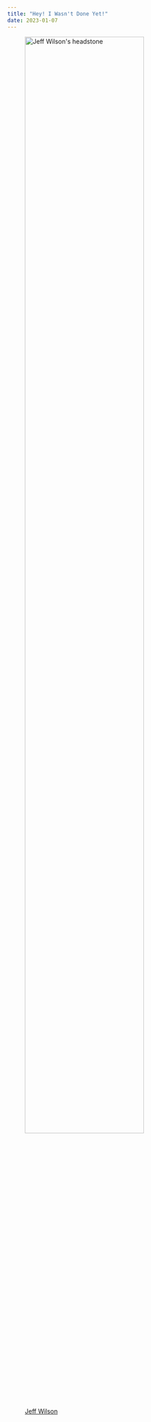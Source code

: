 ```yaml
---
title: "Hey! I Wasn't Done Yet!"
date: 2023-01-07
---
```


<figure class="center">
  <img src="@root/files/2023/jeff-headstone.jpg" alt="Jeff Wilson's headstone" width="80%" class="centered">
  <figcaption><a href="@root/2018/03/20/goodbye-jeff/">Jeff Wilson</a></figcaption>
</figure>
